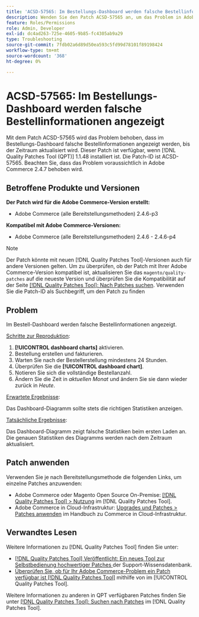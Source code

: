 ```yaml
---
title: 'ACSD-57565: Im Bestellungs-Dashboard werden falsche Bestellinformationen angezeigt'
description: Wenden Sie den Patch ACSD-57565 an, um das Problem in Adobe Commerce zu beheben, bei dem im Bestell-Dashboard falsche Bestellinformationen angezeigt werden, bis der Zeitraum aktualisiert wird.
feature: Roles/Permissions
role: Admin, Developer
exl-id: dc4ad263-725e-4605-9b85-fc4305ab9a29
type: Troubleshooting
source-git-commit: 7fdb02a6d89d50ea593c5fd99d78101f89198424
workflow-type: tm+mt
source-wordcount: '368'
ht-degree: 0%

---
```


# ACSD-57565: Im Bestellungs-Dashboard werden falsche Bestellinformationen angezeigt

Mit dem Patch ACSD-57565 wird das Problem behoben, dass im Bestellungs-Dashboard falsche Bestellinformationen angezeigt werden, bis der Zeitraum aktualisiert wird. Dieser Patch ist verfügbar, wenn [!DNL Quality Patches Tool (QPT)] 1.1.48 installiert ist. Die Patch-ID ist ACSD-57565. Beachten Sie, dass das Problem voraussichtlich in Adobe Commerce 2.4.7 behoben wird.

## Betroffene Produkte und Versionen

**Der Patch wird für die Adobe Commerce-Version erstellt:**

* Adobe Commerce (alle Bereitstellungsmethoden) 2.4.6-p3

**Kompatibel mit Adobe Commerce-Versionen:**

* Adobe Commerce (alle Bereitstellungsmethoden) 2.4.6 - 2.4.6-p4

>[!NOTE]
>
>Der Patch könnte mit neuen [!DNL Quality Patches Tool]-Versionen auch für andere Versionen gelten. Um zu überprüfen, ob der Patch mit Ihrer Adobe Commerce-Version kompatibel ist, aktualisieren Sie das `magento/quality-patches` auf die neueste Version und überprüfen Sie die Kompatibilität auf der Seite [[!DNL Quality Patches Tool]: Nach Patches suchen](https://experienceleague.adobe.com/tools/commerce-quality-patches/index.html?lang=de). Verwenden Sie die Patch-ID als Suchbegriff, um den Patch zu finden

## Problem

Im Bestell-Dashboard werden falsche Bestellinformationen angezeigt.

<u>Schritte zur Reproduktion</u>:

1. **[!UICONTROL dashboard charts]** aktivieren.
1. Bestellung erstellen und fakturieren.
1. Warten Sie nach der Bestellerstellung mindestens 24 Stunden.
1. Überprüfen Sie die **[!UICONTROL dashboard chart]**.
1. Notieren Sie sich die vollständige Bestellanzahl.
1. Ändern Sie die Zeit in *aktuellen Monat* und ändern Sie sie dann wieder zurück in *Heute*.

<u>Erwartete Ergebnisse</u>:

Das Dashboard-Diagramm sollte stets die richtigen Statistiken anzeigen.

<u>Tatsächliche Ergebnisse</u>:

Das Dashboard-Diagramm zeigt falsche Statistiken beim ersten Laden an. Die genauen Statistiken des Diagramms werden nach dem Zeitraum aktualisiert.

## Patch anwenden

Verwenden Sie je nach Bereitstellungsmethode die folgenden Links, um einzelne Patches anzuwenden:

* Adobe Commerce oder Magento Open Source On-Premise: [[!DNL Quality Patches Tool] > Nutzung](/help/tools/quality-patches-tool/usage.md) im [!DNL Quality Patches Tool].
* Adobe Commerce in Cloud-Infrastruktur: [Upgrades und Patches > Patches anwenden](https://experienceleague.adobe.com/docs/commerce-cloud-service/user-guide/develop/upgrade/apply-patches.html?lang=de) im Handbuch zu Commerce in Cloud-Infrastruktur.

## Verwandtes Lesen

Weitere Informationen zu [!DNL Quality Patches Tool] finden Sie unter:

* [[!DNL Quality Patches Tool] Veröffentlicht: Ein neues Tool zur Selbstbedienung hochwertiger Patches ](https://experienceleague.adobe.com/de/docs/commerce-operations/tools/quality-patches-tool/quality-patches-tool-to-self-serve-quality-patches) der Support-Wissensdatenbank.
* [Überprüfen Sie, ob für Ihr Adobe Commerce-Problem ein Patch verfügbar ist [!DNL Quality Patches Tool]](/help/tools/quality-patches-tool/patches-available-in-qpt/check-patch-for-magento-issue-with-magento-quality-patches.md) mithilfe von im [!UICONTROL Quality Patches Tool].


Weitere Informationen zu anderen in QPT verfügbaren Patches finden Sie unter [[!DNL Quality Patches Tool]: Suchen nach Patches](https://experienceleague.adobe.com/tools/commerce-quality-patches/index.html?lang=de) im [!DNL Quality Patches Tool].
